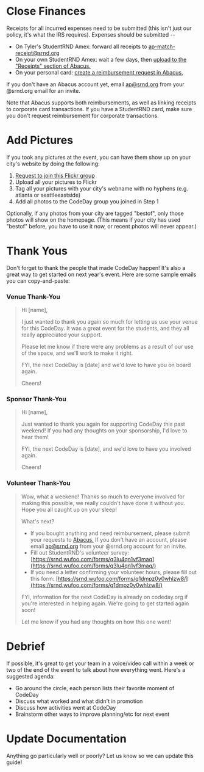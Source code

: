 # Close Finances

Receipts for all incurred expenses need to be submitted \(this isn't just our policy, it's what the IRS requires\). Expenses should be submitted --

* On Tyler's StudentRND Amex: forward all receipts to [ap-match-receipt@srnd.org](mailto:ap-match-receipt@srnd.org)
* On your own StudentRND Amex: wait a few days, then [upload to the "Receipts" section of Abacus.](https://www.abacus.com/receipts)
* On your personal card: [create a reimbursement request in Abacus.](https://www.abacus.com/expenses?filter=me)

If you don't have an Abacus account yet, email ap@srnd.org from your @srnd.org email for an invite.

Note that Abacus supports both reimbursements, as well as linking receipts to corporate card transactions. If you have a StudentRND card, make sure you don't request reimbursement for corporate transactions.

# Add Pictures

If you took any pictures at the event, you can have them show up on your city's website by doing the following:

1. [Request to join this Flickr group](https://www.flickr.com/groups/2898458@N20/)
2. Upload all your pictures to Flickr
3. Tag all your pictures with your city's webname with no hyphens \(e.g. atlanta or seattleeastside\)
4. Add all photos to the CodeDay group you joined in Step 1

Optionally, if any photos from your city are tagged "bestof", only those photos will show on the homepage. \(This means if your city has used "bestof" before, you have to use it now, or recent photos will never appear.\) 

# Thank Yous

Don't forget to thank the people that made CodeDay happen! It's also a great way to get started on next year's event. Here are some sample emails you can copy-and-paste:

### Venue Thank-You

> Hi \[name\],
>
> I just wanted to thank you again so much for letting us use your venue for this CodeDay. It was a great event for the students, and they all really appreciated your support.
>
> Please let me know if there were any problems as a result of our use of the space, and we'll work to make it right.
>
> FYI, the next CodeDay is \[date\] and we'd love to have you on board again.
>
> Cheers!

### Sponsor Thank-You

> Hi \[name\],
>
> Just wanted to thank you again for supporting CodeDay this past weekend! If you had any thoughts on your sponsorship, I'd love to hear them!
>
> FYI, the next CodeDay is \[date\], and we'd love to have you involved again.
>
> Cheers!

### Volunteer Thank-You

> Wow, what a weekend! Thanks so much to everyone involved for making this possible, we really couldn't have done it without you. Hope you all caught up on your sleep!
>
> What's next?
>
> * If you bought anything and need reimbursement, please submit your requests to [Abacus.](https://abacus.com/) If you don't have an account, please email ap@srnd.org from your @srnd.org account for an invite.
> * Fill out StudentRND's volunteer survey: [https://srnd.wufoo.com/forms/q3lu4qn1vf3maq](https://srnd.wufoo.com/forms/q3lu4qn1vf3maq/)
> * If you need a letter confirming your volunteer hours, please fill out this form: [https://srnd.wufoo.com/forms/q1dmpz0y0whlzw8/](https://srnd.wufoo.com/forms/q1dmpz0y0whlzw8/)
>
> FYI, information for the next CodeDay is already on codeday.org if you're interested in helping again. We're going to get started again soon!
>
> Let me know if you had any thoughts on how this one went!

# Debrief

If possible, it's great to get your team in a voice/video call within a week or two of the end of the event to talk about how everything went. Here's a suggested agenda:

* Go around the circle, each person lists their favorite moment of CodeDay
* Discuss what worked and what didn't in promotion
* Discuss how activities went at CodeDay
* Brainstorm other ways to improve planning/etc for next event

# Update Documentation

Anything go particularly well or poorly? Let us know so we can update this guide!

